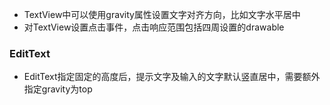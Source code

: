 - TextView中可以使用gravity属性设置文字对齐方向，比如文字水平居中
- 对TextView设置点击事件，点击响应范围包括四周设置的drawable

### EditText
- EditText指定固定的高度后，提示文字及输入的文字默认竖直居中，需要额外指定gravity为top
